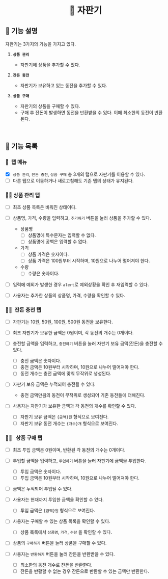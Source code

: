 <h1 align="middle">🥤&nbsp;자판기</h1>

## 👀 기능 설명

자판기는 3가지의 기능을 가지고 있다.

1.  **`상품 관리`**

    - 자판기에 상품을 추가할 수 있다.

2.  **`잔돈 충전`**
    - 자판기가 보유하고 있는 동전을 추가할 수 있다.
3.  **`상품 구매`**
    - 자판기의 상품을 구매할 수 있다.
    - 구매 후 잔돈이 발생하면 동전을 반환받을 수 있다.
      이때 최소한의 동전이 반환된다.

<br>

## 📃 기능 목록

### 👀 &nbsp;탭 메뉴

- [x] `상품 관리`, `잔돈 충전`, `상품 구매` 총 3개의 탭으로 자판기를 이용할 수 있다.
- [ ] 다른 탭으로 이동하거나 새로고침해도 기존 탭의 상태가 유지된다.

### ☝🏻&nbsp;상품 관리 탭

- [ ] 최초 상품 목록은 비워진 상태이다.

- [ ] 상품명, 가격, 수량을 입력하고, `추가하기` 버튼을 눌러 상품을 추가할 수 있다.

  - 상품명
    - [ ] 상품명에 특수문자는 입력할 수 없다.
    - [ ] 상품명에 공백은 입력할 수 없다.
  - 가격
    - [ ] 상품 가격은 숫자이다.
    - [ ] 상품 가격은 100원부터 시작하며, 10원으로 나누어 떨어져야 한다.
  - 수량
    - [ ] 수량은 숫자이다.

- [ ] 입력에 예외가 발생한 경우 `alert`로 예외상황을 확인 후 재입력할 수 있다.

- [ ] 사용자는 추가한 상품의 상품명, 가격, 수량을 확인할 수 있다.

### ✌🏻&nbsp; 잔돈 충전 탭

- [ ] 자판기는 10원, 50원, 100원, 500원 동전을 보유한다.
- [ ] 최초 자판기가 보유한 금액은 0원이며, 각 동전의 개수는 0개이다.
- [ ] 충전할 금액을 입력하고, `충전하기` 버튼을 눌러 자판기 보유 금액(잔돈)을 충전할 수 있다.
  - [ ] 충전 금액은 숫자이다.
  - [ ] 충전 금액은 10원부터 시작하며, 10원으로 나누어 떨어져야 한다.
  - [ ] 동전 개수는 충전 금액에 맞춰 무작위로 생성된다.
- [ ] 자판기 보유 금액은 누적되어 충전될 수 있다.

  - 충전 금액만큼의 동전이 무작위로 생성되어 기존 동전들에 더해진다.

- [ ] 사용자는 자판기가 보유한 금액과 각 동전의 개수를 확인할 수 있다.
  - [ ] 자판기 보유 금액은 `{금액}원` 형식으로 보여진다.
  - [ ] 자판기 보유 동전 개수는 `{개수}개` 형식으로 보여진다.

### 🤟🏻 &nbsp; 상품 구매 탭

- [ ] 최초 투입 금액은 0원이며, 반환된 각 동전의 개수는 0개이다.

- [ ] 투입할 금액을 입력하고, `투입하기` 버튼을 눌러 자판기에 금액을 투입한다.
  - [ ] 투입 금액은 숫자이다.
  - [ ] 투입 금액은 10원부터 시작하며, 10원으로 나누어 떨어져야 한다.
- [ ] 금액은 누적되어 투입될 수 있다.
- [ ] 사용자는 현재까지 투입한 금액을 확인할 수 있다.
  - [ ] 투입 금액은 `{금액}원` 형식으로 보여진다.
- [ ] 사용자는 구매할 수 있는 상품 목록을 확인할 수 있다.
  - [ ] 상품 목록에서 `상품명`, `가격`, `수량` 을 확인할 수 있다.
- [ ] 상품의 `구매하기` 버튼을 눌러 상품을 구매할 수 있다.
- [ ] 사용자는 `반환하기` 버튼을 눌러 잔돈을 반환받을 수 있다.
  - [ ] 최소한의 동전 개수로 잔돈을 반환한다.
  - [ ] 잔돈을 반활할 수 없는 경우 잔돈으로 반환할 수 있는 금액만 반환한다.
